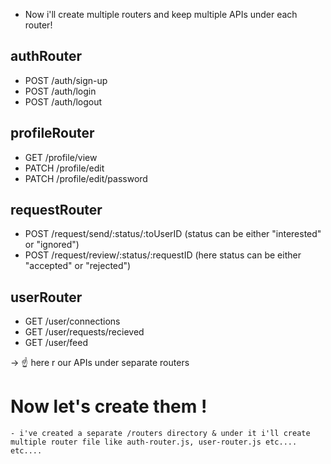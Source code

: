 - Now i'll create multiple routers and keep multiple APIs under each router!

## **authRouter**

- POST /auth/sign-up
- POST /auth/login
- POST /auth/logout

## **profileRouter**

- GET /profile/view
- PATCH /profile/edit
- PATCH /profile/edit/password

## **requestRouter**

- POST /request/send/:status/:toUserID (status can be either "interested" or "ignored")
- POST /request/review/:status/:requestID (here status can be either "accepted" or "rejected")

## **userRouter**

- GET /user/connections
- GET /user/requests/recieved
- GET /user/feed

-> ☝️ here r our APIs under separate routers

# Now let's create them !

    - i've created a separate /routers directory & under it i'll create multiple router file like auth-router.js, user-router.js etc.... etc....
